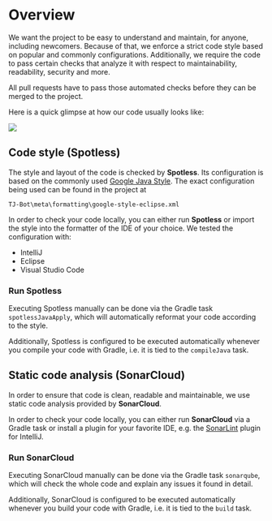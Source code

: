 # Overview

We want the project to be easy to understand and maintain, for anyone, including newcomers. Because of that, we enforce a strict code style based on popular and commonly configurations. Additionally, we require the code to pass certain checks that analyze it with respect to maintainability, readability, security and more.

All pull requests have to pass those automated checks before they can be merged to the project.

Here is a quick glimpse at how our code usually looks like:

![](https://i.imgur.com/yp6fycB.png)

## Code style (Spotless)

The style and layout of the code is checked by **Spotless**. Its configuration is based on the commonly used [Google Java Style](https://google.github.io/styleguide/javaguide.html). The exact configuration being used can be found in the project at
```
TJ-Bot\meta\formatting\google-style-eclipse.xml
```

In order to check your code locally, you can either run **Spotless** or import the style into the formatter of the IDE of your choice. We tested the configuration with:
* IntelliJ
* Eclipse
* Visual Studio Code

### Run Spotless

Executing Spotless manually can be done via the Gradle task `spotlessJavaApply`, which will automatically reformat your code according to the style.

Additionally, Spotless is configured to be executed automatically whenever you compile your code with Gradle, i.e. it is tied to the `compileJava` task.

## Static code analysis (SonarCloud)

In order to ensure that code is clean, readable and maintainable, we use static code analysis provided by **SonarCloud**.

In order to check your code locally, you can either run **SonarCloud** via a Gradle task or install a plugin for your favorite IDE, e.g. the [SonarLint](https://plugins.jetbrains.com/plugin/7973-sonarlint) plugin for IntelliJ.

### Run SonarCloud

Executing SonarCloud manually can be done via the Gradle task `sonarqube`, which will check the whole code and explain any issues it found in detail.

Additionally, SonarCloud is configured to be executed automatically whenever you build your code with Gradle, i.e. it is tied to the `build` task.